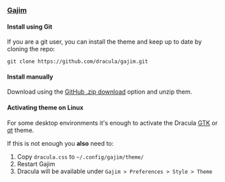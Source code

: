 ### [Gajim](https://gajim.org)

#### Install using Git

If you are a git user, you can install the theme and keep up to date by cloning the repo:

    git clone https://github.com/dracula/gajim.git

#### Install manually

Download using the [GitHub .zip download](https://github.com/dracula/gajim/archive/master.zip) option and unzip them.

#### Activating theme on Linux

For some desktop environments it's enough to activate the Dracula [GTK](https://draculatheme.com/gtk) or [qt](https://draculatheme.com/qt5) theme.

If this is not enough you **also** need to:

1. Copy `dracula.css` to `~/.config/gajim/theme/`
2. Restart Gajim
3. Dracula will be available under `Gajim > Preferences > Style > Theme`

